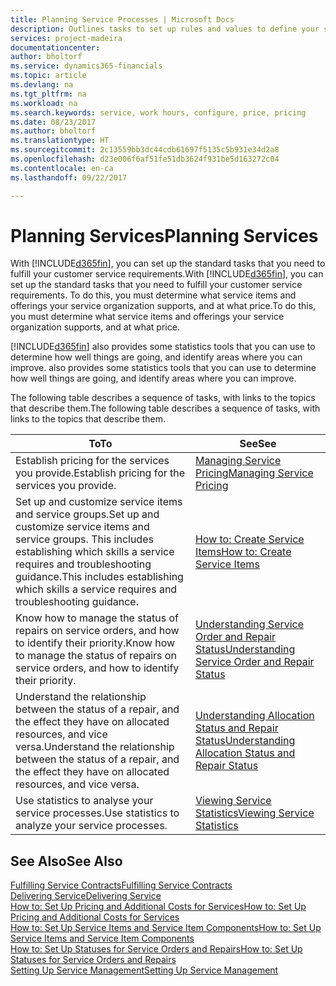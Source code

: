 ```yaml
---
title: Planning Service Processes | Microsoft Docs
description: Outlines tasks to set up rules and values to define your service policies and processes.
services: project-madeira
documentationcenter: 
author: bholtorf
ms.service: dynamics365-financials
ms.topic: article
ms.devlang: na
ms.tgt_pltfrm: na
ms.workload: na
ms.search.keywords: service, work hours, configure, price, pricing
ms.date: 08/23/2017
ms.author: bholtorf
ms.translationtype: HT
ms.sourcegitcommit: 2c13559bb3dc44cdb61697f5135c5b931e34d2a8
ms.openlocfilehash: d23e006f6af51fe51db3624f931be5d163272c04
ms.contentlocale: en-ca
ms.lasthandoff: 09/22/2017

---
```

# <a name="planning-services"></a><span data-ttu-id="40710-103">Planning Services</span><span class="sxs-lookup"><span data-stu-id="40710-103">Planning Services</span></span>
<span data-ttu-id="40710-104">With [!INCLUDE[d365fin](includes/d365fin_md.md)], you can set up the standard tasks that you need to fulfill your customer service requirements.</span><span class="sxs-lookup"><span data-stu-id="40710-104">With [!INCLUDE[d365fin](includes/d365fin_md.md)], you can set up the standard tasks that you need to fulfill your customer service requirements.</span></span> <span data-ttu-id="40710-105">To do this, you must determine what service items and offerings your service organization supports, and at what price.</span><span class="sxs-lookup"><span data-stu-id="40710-105">To do this, you must determine what service items and offerings your service organization supports, and at what price.</span></span>   

[!INCLUDE[d365fin](includes/d365fin_md.md)]<span data-ttu-id="40710-106"> also provides some statistics tools that you can use to determine how well things are going, and identify areas where you can improve.</span><span class="sxs-lookup"><span data-stu-id="40710-106"> also provides some statistics tools that you can use to determine how well things are going, and identify areas where you can improve.</span></span>
  
<span data-ttu-id="40710-107">The following table describes a sequence of tasks, with links to the topics that describe them.</span><span class="sxs-lookup"><span data-stu-id="40710-107">The following table describes a sequence of tasks, with links to the topics that describe them.</span></span>   
  
|<span data-ttu-id="40710-108">**To**</span><span class="sxs-lookup"><span data-stu-id="40710-108">**To**</span></span>|<span data-ttu-id="40710-109">**See**</span><span class="sxs-lookup"><span data-stu-id="40710-109">**See**</span></span>|  
|------------|-------------|  
|<span data-ttu-id="40710-110">Establish pricing for the services you provide.</span><span class="sxs-lookup"><span data-stu-id="40710-110">Establish pricing for the services you provide.</span></span>|[<span data-ttu-id="40710-111">Managing Service Pricing</span><span class="sxs-lookup"><span data-stu-id="40710-111">Managing Service Pricing</span></span>](service-service-price-management.md)|
|<span data-ttu-id="40710-112">Set up and customize service items and service groups.</span><span class="sxs-lookup"><span data-stu-id="40710-112">Set up and customize service items and service groups.</span></span> <span data-ttu-id="40710-113">This includes establishing which skills a service requires and troubleshooting guidance.</span><span class="sxs-lookup"><span data-stu-id="40710-113">This includes establishing which skills a service requires and troubleshooting guidance.</span></span>| [<span data-ttu-id="40710-114">How to: Create Service Items</span><span class="sxs-lookup"><span data-stu-id="40710-114">How to: Create Service Items</span></span>](service-how-to-create-service-items.md)|  
|<span data-ttu-id="40710-115">Know how to manage the status of repairs on service orders, and how to identify their priority.</span><span class="sxs-lookup"><span data-stu-id="40710-115">Know how to manage the status of repairs on service orders, and how to identify their priority.</span></span>|[<span data-ttu-id="40710-116">Understanding Service Order and Repair Status</span><span class="sxs-lookup"><span data-stu-id="40710-116">Understanding Service Order and Repair Status</span></span>](service-service-order-status-and-repair-status.md)|  
|<span data-ttu-id="40710-117">Understand the relationship between the status of a repair, and the effect they have on allocated resources, and vice versa.</span><span class="sxs-lookup"><span data-stu-id="40710-117">Understand the relationship between the status of a repair, and the effect they have on allocated resources, and vice versa.</span></span>|[<span data-ttu-id="40710-118">Understanding Allocation Status and Repair Status</span><span class="sxs-lookup"><span data-stu-id="40710-118">Understanding Allocation Status and Repair Status</span></span>](service-allocation-status-and-repair-status.md)|  
|<span data-ttu-id="40710-119">Use statistics to analyse your service processes.</span><span class="sxs-lookup"><span data-stu-id="40710-119">Use statistics to analyze your service processes.</span></span> | [<span data-ttu-id="40710-120">Viewing Service Statistics</span><span class="sxs-lookup"><span data-stu-id="40710-120">Viewing Service Statistics</span></span>](service-service-statistics.md) |

## <a name="see-also"></a><span data-ttu-id="40710-121">See Also</span><span class="sxs-lookup"><span data-stu-id="40710-121">See Also</span></span>
[<span data-ttu-id="40710-122">Fulfilling Service Contracts</span><span class="sxs-lookup"><span data-stu-id="40710-122">Fulfilling Service Contracts</span></span>](service-fulfill-service-contracts.md)  
[<span data-ttu-id="40710-123">Delivering Service</span><span class="sxs-lookup"><span data-stu-id="40710-123">Delivering Service</span></span>](service-deliver-service.md)  
[<span data-ttu-id="40710-124">How to: Set Up Pricing and Additional Costs for Services</span><span class="sxs-lookup"><span data-stu-id="40710-124">How to: Set Up Pricing and Additional Costs for Services</span></span>](service-how-setup-service-costs-pricing.md)  
[<span data-ttu-id="40710-125">How to: Set Up Service Items and Service Item Components</span><span class="sxs-lookup"><span data-stu-id="40710-125">How to: Set Up Service Items and Service Item Components</span></span>](service-how-setup-service-items.md)  
[<span data-ttu-id="40710-126">How to: Set Up Statuses for Service Orders and Repairs</span><span class="sxs-lookup"><span data-stu-id="40710-126">How to: Set Up Statuses for Service Orders and Repairs</span></span>](service-order-repair-status.md)  
[<span data-ttu-id="40710-127">Setting Up Service Management</span><span class="sxs-lookup"><span data-stu-id="40710-127">Setting Up Service Management</span></span>](service-setup-service.md)  

